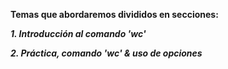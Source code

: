 **Temas que abordaremos divididos en secciones:**

_**1. Introducción al comando 'wc'**_

_**2. Práctica, comando 'wc' & uso de opciones**_
